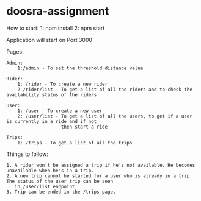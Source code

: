 # doosra-assignment

How to start: 
    1: npm install
    2: npm start

Application will start on Port 3000

Pages:

    Admin: 
        1:/admin - To set the threshold distance value
    
    Rider:
        1: /rider - To create a new rider
        2 /rider/list - To get a list of all the riders and to check the availability status of the riders
    
    User:
        1: /user - To create a new user
        2: /user/list - To get a list of all the users, to get if a user is currently in a ride and if not
                        then start a ride

    Trips:
        1: /trips - To get a list of all the trips  


Things to follow:
    
    1. A rider won't be assigned a trip if he's not available. He becomes unavailable when he's in a trip.
    2. A new trip cannot be started for a user who is already in a trip. The status of the user trip can be seen
       in /user/list endpoint
    3. Trip can be ended in the /trips page.